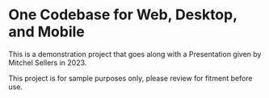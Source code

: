 # One Codebase for Web, Desktop, and Mobile

This is a demonstration project that goes along with a Presentation given by Mitchel Sellers in 2023.  

This project is for sample purposes only, please review for fitment before use.